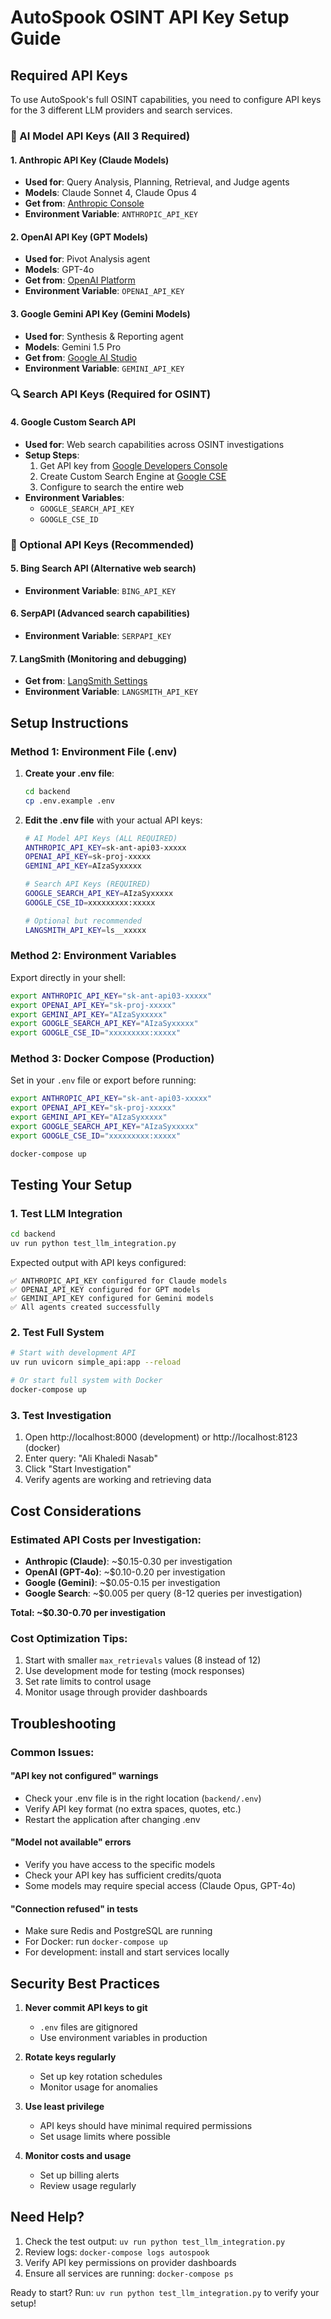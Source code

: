 # AutoSpook OSINT API Key Setup Guide

## Required API Keys

To use AutoSpook's full OSINT capabilities, you need to configure API keys for the 3 different LLM providers and search services.

### 🤖 AI Model API Keys (All 3 Required)

#### 1. Anthropic API Key (Claude Models)
- **Used for**: Query Analysis, Planning, Retrieval, and Judge agents
- **Models**: Claude Sonnet 4, Claude Opus 4
- **Get from**: [Anthropic Console](https://console.anthropic.com/)
- **Environment Variable**: `ANTHROPIC_API_KEY`

#### 2. OpenAI API Key (GPT Models)  
- **Used for**: Pivot Analysis agent
- **Models**: GPT-4o
- **Get from**: [OpenAI Platform](https://platform.openai.com/api-keys)
- **Environment Variable**: `OPENAI_API_KEY`

#### 3. Google Gemini API Key (Gemini Models)
- **Used for**: Synthesis & Reporting agent
- **Models**: Gemini 1.5 Pro
- **Get from**: [Google AI Studio](https://aistudio.google.com/app/apikey)
- **Environment Variable**: `GEMINI_API_KEY`

### 🔍 Search API Keys (Required for OSINT)

#### 4. Google Custom Search API
- **Used for**: Web search capabilities across OSINT investigations
- **Setup Steps**:
  1. Get API key from [Google Developers Console](https://developers.google.com/custom-search/v1/introduction)
  2. Create Custom Search Engine at [Google CSE](https://cse.google.com/cse/)
  3. Configure to search the entire web
- **Environment Variables**: 
  - `GOOGLE_SEARCH_API_KEY`
  - `GOOGLE_CSE_ID`

### 🔧 Optional API Keys (Recommended)

#### 5. Bing Search API (Alternative web search)
- **Environment Variable**: `BING_API_KEY`

#### 6. SerpAPI (Advanced search capabilities)
- **Environment Variable**: `SERPAPI_KEY`

#### 7. LangSmith (Monitoring and debugging)
- **Get from**: [LangSmith Settings](https://smith.langchain.com/settings)
- **Environment Variable**: `LANGSMITH_API_KEY`

## Setup Instructions

### Method 1: Environment File (.env)

1. **Create your .env file**:
   ```bash
   cd backend
   cp .env.example .env
   ```

2. **Edit the .env file** with your actual API keys:
   ```bash
   # AI Model API Keys (ALL REQUIRED)
   ANTHROPIC_API_KEY=sk-ant-api03-xxxxx
   OPENAI_API_KEY=sk-proj-xxxxx
   GEMINI_API_KEY=AIzaSyxxxxx
   
   # Search API Keys (REQUIRED)
   GOOGLE_SEARCH_API_KEY=AIzaSyxxxxx
   GOOGLE_CSE_ID=xxxxxxxxx:xxxxx
   
   # Optional but recommended
   LANGSMITH_API_KEY=ls__xxxxx
   ```

### Method 2: Environment Variables

Export directly in your shell:
```bash
export ANTHROPIC_API_KEY="sk-ant-api03-xxxxx"
export OPENAI_API_KEY="sk-proj-xxxxx"
export GEMINI_API_KEY="AIzaSyxxxxx"
export GOOGLE_SEARCH_API_KEY="AIzaSyxxxxx"
export GOOGLE_CSE_ID="xxxxxxxxx:xxxxx"
```

### Method 3: Docker Compose (Production)

Set in your `.env` file or export before running:
```bash
export ANTHROPIC_API_KEY="sk-ant-api03-xxxxx"
export OPENAI_API_KEY="sk-proj-xxxxx"
export GEMINI_API_KEY="AIzaSyxxxxx"
export GOOGLE_SEARCH_API_KEY="AIzaSyxxxxx"
export GOOGLE_CSE_ID="xxxxxxxxx:xxxxx"

docker-compose up
```

## Testing Your Setup

### 1. Test LLM Integration
```bash
cd backend
uv run python test_llm_integration.py
```

Expected output with API keys configured:
```
✅ ANTHROPIC_API_KEY configured for Claude models
✅ OPENAI_API_KEY configured for GPT models  
✅ GEMINI_API_KEY configured for Gemini models
✅ All agents created successfully
```

### 2. Test Full System
```bash
# Start with development API
uv run uvicorn simple_api:app --reload

# Or start full system with Docker
docker-compose up
```

### 3. Test Investigation
1. Open http://localhost:8000 (development) or http://localhost:8123 (docker)
2. Enter query: "Ali Khaledi Nasab"
3. Click "Start Investigation"
4. Verify agents are working and retrieving data

## Cost Considerations

### Estimated API Costs per Investigation:
- **Anthropic (Claude)**: ~$0.15-0.30 per investigation
- **OpenAI (GPT-4o)**: ~$0.10-0.20 per investigation  
- **Google (Gemini)**: ~$0.05-0.15 per investigation
- **Google Search**: ~$0.005 per query (8-12 queries per investigation)

**Total: ~$0.30-0.70 per investigation**

### Cost Optimization Tips:
1. Start with smaller `max_retrievals` values (8 instead of 12)
2. Use development mode for testing (mock responses)
3. Set rate limits to control usage
4. Monitor usage through provider dashboards

## Troubleshooting

### Common Issues:

#### "API key not configured" warnings
- Check your .env file is in the right location (`backend/.env`)
- Verify API key format (no extra spaces, quotes, etc.)
- Restart the application after changing .env

#### "Model not available" errors
- Verify you have access to the specific models
- Check your API key has sufficient credits/quota
- Some models may require special access (Claude Opus, GPT-4o)

#### "Connection refused" in tests
- Make sure Redis and PostgreSQL are running
- For Docker: run `docker-compose up`
- For development: install and start services locally

## Security Best Practices

1. **Never commit API keys to git**
   - `.env` files are gitignored
   - Use environment variables in production

2. **Rotate keys regularly**
   - Set up key rotation schedules
   - Monitor usage for anomalies

3. **Use least privilege**
   - API keys should have minimal required permissions
   - Set usage limits where possible

4. **Monitor costs and usage**
   - Set up billing alerts
   - Review usage regularly

## Need Help?

1. Check the test output: `uv run python test_llm_integration.py`
2. Review logs: `docker-compose logs autospook`
3. Verify API key permissions on provider dashboards
4. Ensure all services are running: `docker-compose ps`

Ready to start? Run: `uv run python test_llm_integration.py` to verify your setup! 